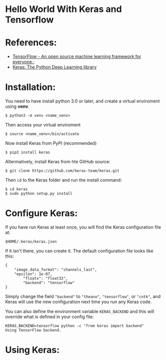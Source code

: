 # Hello World With Keras and Tensorflow

# References:

* [TensorFlow - An open source machine learning framework for everyone.](https://www.tensorflow.org);
* [Keras: The Python Deep Learning library](https://keras.io)

# Installation:

You need to have install python 3.0 or later, and create a virtual enviroment using **venv**.

	$ python3 -m venv <name_venv>

Then access your virtual enviroment

	$ source <name_venv>/bin/activate

Now install Keras from PyPI (recommended)

	$ pip3 install keras

Altermatively, install Keras from hte GitHub source:

	$ git clone https://github.com/keras-team/keras.git

Then ` cd ` to the Keras folder and run the install command:

	$ cd keras
	$ sudo python setup.py install


# Configure Keras:

If you have run Keras at least once, you will find the Keras configuration file at:

	$HOME/.keras/keras.json

If it isn't there, you can create it. The default configuration file looks like this:

	{
		"image_data_format": "channels_last",
		"epsilon": 1e-07,
    		"floatx": "float32",
    		"backend": "tensorflow"
	}

Simply change the field ` "backend" ` to ` "theano" `, ` "tensorflow" `, or ` "cntk" `, and Keras will use the new configuration next time you run any Keras code.

You can also define the environment variable ` KERAS_BACKEND ` and this will override what is defined in your config file:

	KERAS_BACKEND=tensorflow python -c "from keras import backend"
	Using TensorFlow backend.


# Using Keras:


